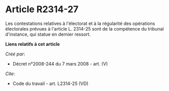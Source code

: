 # Article R2314-27

Les contestations relatives à l'électorat et à la régularité des opérations électorales prévues à l'article L. 2314-25 sont
de la compétence du tribunal d'instance, qui statue en dernier ressort.

**Liens relatifs à cet article**

_Créé par_:

  - Décret n°2008-244 du 7 mars 2008 - art. (V)

_Cite_:

  - Code du travail - art. L2314-25 (VD)
